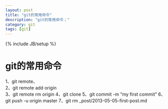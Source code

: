 ```yaml
---
layout: post
title: "git的常用命令"
description: "git的常用命令；"
category: git
tags: [git]
---
```

{% include JB/setup %}
#  git的常用命令
   1、git remote、  
   2、git remote add origin   
   3、git remote rm  origin
   4、git clone 
   5、git commit -m “my first commit”
   6、git push -u origin master 
   7、git rm _post/2013-05-05-first-post.md

